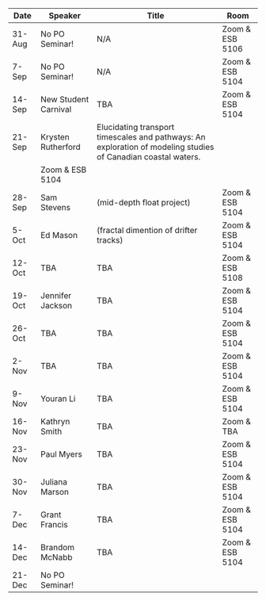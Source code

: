 Date  |  Speaker                                            |  Title                                                                                                |  Room
---------|-----------------------------------------------------|---------------------------------------------------------------------------------------------------------------------|------
31-Aug   | No PO Seminar!                                |  N/A                                                           |  Zoom & ESB 5106
7-Sep    | No PO Seminar!                                |  N/A                                                           |  Zoom & ESB 5104
14-Sep   | New Student Carnival                          |  TBA                                                           |  Zoom & ESB 5104
21-Sep   | Krysten Rutherford                            |  Elucidating transport timescales and pathways: An exploration of modeling studies of Canadian coastal waters.
                                                           |  Zoom & ESB 5104
28-Sep   | Sam Stevens                                   |  (mid-depth float project)                                                           |  Zoom & ESB 5104
5-Oct    | Ed Mason                                      |  (fractal dimention of drifter tracks)                                                           |  Zoom & ESB 5104
12-Oct   | TBA                                           |  TBA                                                           |  Zoom & ESB 5108
19-Oct   | Jennifer Jackson                              |  TBA                                                           |  Zoom & ESB 5104
26-Oct   | TBA                                           |  TBA                                                           |  Zoom & ESB 5104
2-Nov    | TBA                                           |  TBA                                                           |  Zoom & ESB 5104
9-Nov    | Youran Li                                     |  TBA                                                           |  Zoom & ESB 5104
16-Nov   | Kathryn Smith                                 |  TBA                                                           |  Zoom & TBA
23-Nov   | Paul Myers                                    |  TBA                                                           |  Zoom & ESB 5104
30-Nov   | Juliana Marson                                |  TBA                                                           |  Zoom & ESB 5104
7-Dec    | Grant Francis                                 |  TBA                                                           |  Zoom & ESB 5104
14-Dec   | Brandom McNabb                                |  TBA                                                           |  Zoom & ESB 5104
21-Dec   | No PO Seminar! 
